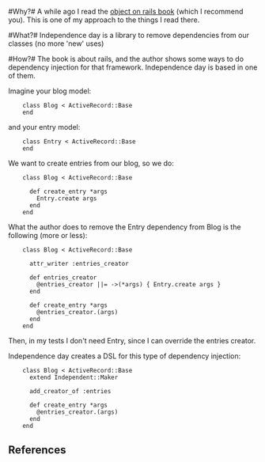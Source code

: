 #Why?#
A while ago I read the [object on rails book][1] (which I recommend you).
This is one of my approach to the things I read there.

#What?#
Independence day is a library to remove dependencies from our classes (no more 'new' uses)

#How?#
The book is about rails, and the author shows some ways to do dependency injection for that framework. Independence day is based in one of them.

Imagine your blog model:

        class Blog < ActiveRecord::Base
        end

and your entry model:

        class Entry < ActiveRecord::Base
        end

We want to create entries from our blog, so we do:

        class Blog < ActiveRecord::Base

          def create_entry *args
            Entry.create args
          end
        end

What the author does to remove the Entry dependency from Blog is the following (more or less):

        class Blog < ActiveRecord::Base

          attr_writer :entries_creator

          def entries_creator
            @entries_creator ||= ->(*args) { Entry.create args }
          end

          def create_entry *args
            @entries_creator.(args)
          end
        end

Then, in my tests I don't need Entry, since I can override the entries creator.

Independence day creates a DSL for this type of dependency injection:

        class Blog < ActiveRecord::Base
          extend Independent::Maker

          add_creator_of :entries

          def create_entry *args
            @entries_creator.(args)
          end
        end

## References ##
[1]: http://devblog.avdi.org/2011/11/15/early-access-beta-of-objects-on-rails-now-available-2/ "Objects on rails by Avdi Grimm"
